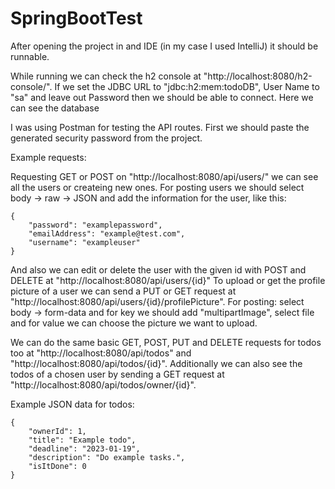# SpringBootTest

After opening the project in and IDE (in my case I used IntelliJ) it should be runnable.

While running we can check the h2 console at "http://localhost:8080/h2-console/".
If we set the JDBC URL to "jdbc:h2:mem:todoDB",
  User Name to "sa" and leave out Password then we should be able to connect.
Here we can see the database

I was using Postman for testing the API routes.
First we should paste the generated security password from the project.

Example requests:

Requesting GET or POST on "http://localhost:8080/api/users/" we can see all the users or createing new ones.
For posting users we should select body -> raw -> JSON and add the information for the user, like this:
```
{
    "password": "examplepassword",
    "emailAddress": "example@test.com",
    "username": "exampleuser"      
}
```
And also we can edit or delete the user with the given id with POST and DELETE at "http://localhost:8080/api/users/{id}"
To upload or get the profile picture of a user we can send a PUT or GET request at "http://localhost:8080/api/users/{id}/profilePicture".
  For posting:
  select body -> form-data and for key we should add "multipartImage",
  select file and for value we can choose the picture we want to upload.

We can do the same basic GET, POST, PUT and DELETE requests for todos too at "http://localhost:8080/api/todos"
and "http://localhost:8080/api/todos/{id}".
Additionally we can also see the todos of a chosen user by
sending a GET request at "http://localhost:8080/api/todos/owner/{id}".

Example JSON data for todos:
```
{
    "ownerId": 1,
    "title": "Example todo",
    "deadline": "2023-01-19",
    "description": "Do example tasks.",
    "isItDone": 0
}
```
